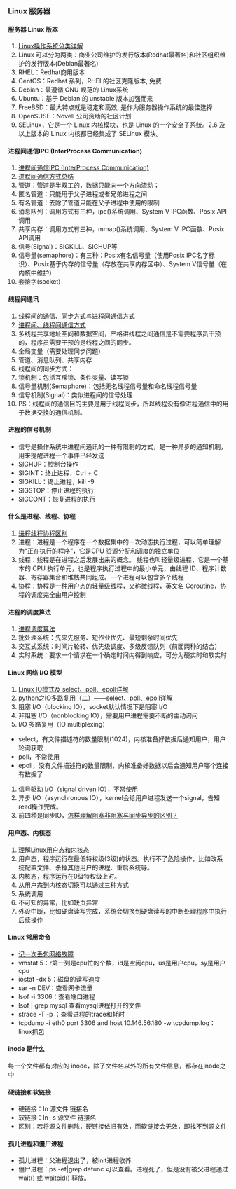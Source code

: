 ### Linux 服务器

#### 服务器 Linux 版本
1. [Linux操作系统分类详解](https://tojohnonly.github.io/49-Linux%E6%93%8D%E4%BD%9C%E7%B3%BB%E7%BB%9F%E5%88%86%E7%B1%BB%E8%AF%A6%E8%A7%A3.html)
1. Linux 可以分为两类：商业公司维护的发行版本(Redhat最著名)和社区组织维护的发行版本(Debian最著名)
1. RHEL：Redhat商用版本
1. CentOS：Redhat 系列，RHEL的社区克隆版本, 免费
1. Debian：最遵循 GNU 规范的 Linux系统
1. Ubuntu：基于 Debian 的 unstable 版本加强而来
1. FreeBSD：最大特点就是稳定和高效, 是作为服务器操作系统的最佳选择
1. OpenSUSE：Novell 公司资助的社区计划
1. SELinux，它是一个 Linux 内核模块，也是 Linux 的一个安全子系统。2.6 及以上版本的 Linux 内核都已经集成了 SELinux 模块。

#### 进程间通信IPC (InterProcess Communication)
1. [进程间通信IPC (InterProcess Communication)](https://www.jianshu.com/p/c1015f5ffa74)
1. [进程间通信方式总结](https://juejin.im/post/5d515c7551882511ed7c273c)
1. 管道：管道是半双工的，数据只能向一个方向流动；
  1. 匿名管道：只能用于父子进程或者兄弟进程之间
  1. 有名管道：去除了管道只能在父子进程中使用的限制
1. 消息队列：调用方式有三种，ipc()系统调用、System V IPC函数、Posix API调用
1. 共享内存：调用方式有三种，mmap()系统调用、System V IPC函数、Posix API调用
1. 信号(Signal)：SIGKILL、SIGHUP等
1. 信号量(semaphore)：有三种：Posix有名信号量（使用Posix IPC名字标识）、Posix基于内存的信号量（存放在共享内存区中）、System V信号量（在内核中维护）
1. 套接字(socket)

#### 线程间通讯
1. [线程间的通信、同步方式与进程间通信方式](https://www.jianshu.com/p/9218692cb209)
1. [进程间、线程间通信方式](https://blog.csdn.net/xubinlxb/article/details/52118630)
1. 多线程共享地址空间和数据空间，严格讲线程之间通信是不需要程序员干预的，程序员需要干预的是线程之间的同步。
1. 全局变量（需要处理同步问题）
1. 管道、消息队列、共享内存
1. 线程间的同步方式：
  1. 锁机制：包括互斥锁、条件变量、读写锁
  1. 信号量机制(Semaphore)：包括无名线程信号量和命名线程信号量
  1. 信号机制(Signal)：类似进程间的信号处理
1. PS：线程间的通信目的主要是用于线程同步，所以线程没有像进程通信中的用于数据交换的通信机制。

#### 进程的信号机制
* 信号是操作系统中进程间通讯的一种有限制的方式，是一种异步的通知机制，用来提醒进程一个事件已经发送
* SIGHUP：控制台操作
* SIGINT：终止进程，Ctrl + C
* SIGKILL：终止进程，kill -9
* SIGSTOP：停止进程的执行
* SIGCONT：恢复进程的执行

#### 什么是进程、线程、协程
1. [进程线程协程区别](https://github.com/colinlet/PHP-Interview-QA/blob/master/docs/07.Linux/QA.md)
1. 进程：进程是一个程序在一个数据集中的一次动态执行过程，可以简单理解为“正在执行的程序”，它是CPU 资源分配和调度的独立单位
1. 线程：线程是在进程之后发展出来的概念。 线程也叫轻量级进程，它是一个基本的 CPU 执行单元，也是程序执行过程中的最小单元，由线程 ID、程序计数器、寄存器集合和堆栈共同组成。一个进程可以包含多个线程
1. 协程：协程是一种用户态的轻量级线程，又称微线程，英文名 Coroutine，协程的调度完全由用户控制

#### 进程的调度算法
1. [进程调度算法](https://github.com/frank-lam/fullstack-tutorial/blob/master/notes/%E6%93%8D%E4%BD%9C%E7%B3%BB%E7%BB%9F.md)
1. 批处理系统：先来先服务、短作业优先、最短剩余时间优先
1. 交互式系统：时间片轮转、优先级调度、多级反馈队列（前面两种的结合）
1. 实时系统：要求一个请求在一个确定时间内得到响应，可分为硬实时和软实时

#### Linux 网络 I/O 模型
1. [Linux IO模式及 select、poll、epoll详解](https://segmentfault.com/a/1190000003063859)
1. [python之IO多路复用（二）——select、poll、epoll详解](https://blog.51cto.com/itchentao/1895407)
1. 阻塞 I/O（blocking IO），socket默认情况下是阻塞 I/O
1. 非阻塞 I/O（nonblocking IO），需要用户进程需要不断的主动询问
1. I/O 多路复用（IO multiplexing）
 * select，有文件描述符的数量限制(1024)，内核准备好数据后通知用户，用户轮询获取
 * poll，不常使用
 * epoll，没有文件描述符的数量限制，内核准备好数据以后会通知用户哪个连接有数据了
1. 信号驱动 I/O（signal driven IO），不常使用
1. 异步 I/O（asynchronous IO），kernel会给用户进程发送一个signal，告知read操作完成。
1. 前四种是同步IO，[怎样理解阻塞非阻塞与同步异步的区别？](https://www.zhihu.com/question/19732473)

#### 用户态、内核态
1. [理解Linux用户态和内核态](https://juejin.im/post/5e5226de6fb9a07c8678f84f)
1. 用户态，程序运行在最低特权级(3级)的状态。执行不了危险操作，比如改系统配置文件、杀掉其他用户的进程、重启系统等。
1. 内核态，程序运行在0级特权级上时。
1. 从用户态到内核态切换可以通过三种方式
  1. 系统调用
  1. 不可知的异常，比如缺页异常
  1. 外设中断，比如硬盘读写完成，系统会切换到硬盘读写的中断处理程序中执行后续操作

#### Linux 常用命令
* [记一次丢包网络故障](https://blog.huoding.com/2013/02/26/233)
* vmstat 5：r第一列是cpu忙的个数，id是空闲cpu，us是用户cpu，sy是用户cpu
* iostat -dx 5：磁盘的读写速度
* sar -n DEV：查看网卡流量
* lsof -i:3306：查看端口进程
* lsof | grep mysql 查看mysql进程打开的文件
* strace -T -p <PID>：查看进程的trace和耗时
* tcpdump -i eth0 port 3306 and host 10.146.56.180 -w tcpdump.log：linux抓包

#### inode 是什么
每一个文件都有对应的 inode，除了文件名以外的所有文件信息，都存在inode之中

#### 硬链接和软链接
* 硬链接：ln 源文件 链接名
* 软链接：ln -s 源文件 链接名
* 区别：若将源文件删除，硬链接依旧有效，而软链接会无效，即找不到源文件

#### 孤儿进程和僵尸进程
* 孤儿进程：父进程退出了，被init进程收养
* 僵尸进程：ps -ef|grep defunc 可以查看。进程死了，但是没有被父进程通过 wait() 或 waitpid() 释放。


